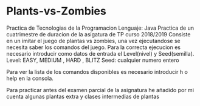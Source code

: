 # Plants-vs-Zombies
Practica de Tecnologias de la Programacion
Lenguaje: Java
Practica de un cuatrimestre de duracion de la asigatura de TP curso 2018/2019
Consiste en un imitar el juego de plantas vs zombies, una vez ejecutandose se necesita saber los comandos del juego. 
Para la correcta ejecucion es necesario introducir como datos de entrada el Level(nivel) y Seed(semilla).
Level: EASY, MEDIUM , HARD , BLITZ
Seed: cualquier numero entero

Para ver la lista de los comandos disponibles es necesario introducir h o help en la consola.

Para practicar antes del examen parcial de la asignatura he añadido por mi cuenta algunas plantas extra y clases intermedias de plantas
